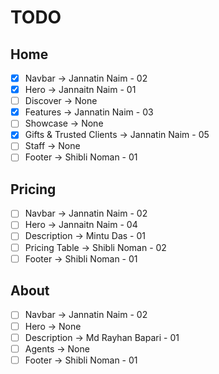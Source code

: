 # TODO

## Home

- [x] Navbar -> Jannatin Naim - 02
- [x] Hero -> Jannaitn Naim - 01
- [ ] Discover -> None
- [x] Features -> Jannatin Naim - 03
- [ ] Showcase -> None
- [x] Gifts & Trusted Clients -> Jannatin Naim - 05
- [ ] Staff -> None
- [ ] Footer -> Shibli Noman - 01

## Pricing

- [ ] Navbar -> Jannatin Naim - 02
- [ ] Hero -> Jannaitn Naim - 04
- [ ] Description -> Mintu Das - 01
- [ ] Pricing Table -> Shibli Noman - 02
- [ ] Footer -> Shibli Noman - 01

## About

- [ ] Navbar -> Jannatin Naim - 02
- [ ] Hero -> None
- [ ] Description -> Md Rayhan Bapari - 01
- [ ] Agents -> None
- [ ] Footer -> Shibli Noman - 01

